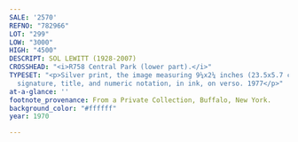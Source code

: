 ```yaml
---
SALE: '2570'
REFNO: "782966"
LOT: "299"
LOW: "3000"
HIGH: "4500"
DESCRIPT: SOL LEWITT (1928-2007)
CROSSHEAD: "<i>R758 Central Park (lower part).</i>"
TYPESET: "<p>Silver print, the image measuring 9¼x2¼ inches (23.5x5.7 cm.), with LeWitt's
  signature, title, and numeric notation, in ink, on verso. 1977</p>"
at-a-glance: ''
footnote_provenance: From a Private Collection, Buffalo, New York.
background_color: "#ffffff"
year: 1970

---
```


